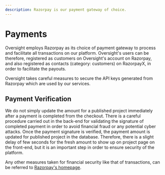 ```yaml
---
description: Razorpay is our payment gateway of choice.
---
```


# Payments

Oversight employs Razorpay as its choice of payment gateway to process and facilitate all transactions on our platform. Oversight's users can be therefore, registered as customers on Oversight's account on Razorpay, and also registered as contacts \(category: customers\) on RazorpayX, in order to facilitate the payouts.

Oversight takes careful measures to secure the API keys generated from Razorpay which are used by our services.

## Payment Verification

We do not simply update the amount for a published project immediately after a payment is completed from the checkout. There is a careful procedure carried out in the back-end for validating the signature of completed payment in order to avoid financial fraud or any potential cyber attacks. Once the payment signature is verified, the payment amount is updated for published project in the database. Therefore, there is a slight delay of few seconds for the fresh amount to show up on project page on the front-end, but it is an important step in order to ensure security of the platform.

Any other measures taken for financial security like that of transactions, can be referred to [Razorpay's homepage](https://razorpay.com/).


